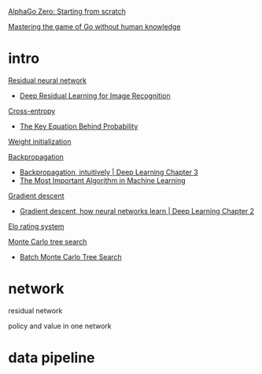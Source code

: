 [AlphaGo Zero: Starting from scratch](https://deepmind.google/discover/blog/alphago-zero-starting-from-scratch/)

[Mastering the game of Go without human knowledge](https://www.nature.com/articles/nature24270.epdf?author_access_token=VJXbVjaSHxFoctQQ4p2k4tRgN0jAjWel9jnR3ZoTv0PVW4gB86EEpGqTRDtpIz-2rmo8-KG06gqVobU5NSCFeHILHcVFUeMsbvwS-lxjqQGg98faovwjxeTUgZAUMnRQ)

# intro
[Residual neural network](https://en.wikipedia.org/wiki/Residual_neural_network)
- [Deep Residual Learning for Image Recognition](https://arxiv.org/abs/1512.03385)

[Cross-entropy](https://en.wikipedia.org/wiki/Cross_entropy)
- [The Key Equation Behind Probability](https://www.youtube.com/watch?v=KHVR587oW8I)

[Weight initialization](https://en.wikipedia.org/wiki/Weight_initialization)

[Backpropagation](https://en.wikipedia.org/wiki/Backpropagation)
- [Backpropagation, intuitively | Deep Learning Chapter 3](https://www.youtube.com/watch?v=Ilg3gGewQ5U)
- [The Most Important Algorithm in Machine Learning](https://www.youtube.com/watch?v=SmZmBKc7Lrs)

[Gradient descent](https://en.wikipedia.org/wiki/Gradient_descent)
- [Gradient descent, how neural networks learn | Deep Learning Chapter 2](https://www.youtube.com/watch?v=IHZwWFHWa-w)

[Elo rating system](https://en.wikipedia.org/wiki/Elo_rating_system)

[Monte Carlo tree search](https://en.wikipedia.org/wiki/Monte_Carlo_tree_search)
- [Batch Monte Carlo Tree Search](https://arxiv.org/abs/2104.04278)

# network
residual network

policy and value in one network

# data pipeline
